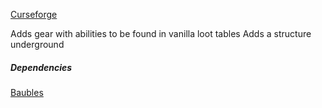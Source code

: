 [Curseforge](https://www.curseforge.com/minecraft/mc-mods/artifacts)

Adds gear with abilities to be found in vanilla loot tables
Adds a structure underground

##### Dependencies
[Baubles](https://www.curseforge.com/minecraft/mc-mods/baubles)